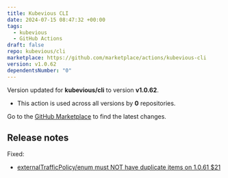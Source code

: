 ```yaml
---
title: Kubevious CLI
date: 2024-07-15 08:47:32 +00:00
tags:
  - kubevious
  - GitHub Actions
draft: false
repo: kubevious/cli
marketplace: https://github.com/marketplace/actions/kubevious-cli
version: v1.0.62
dependentsNumber: "0"
---
```



Version updated for **kubevious/cli** to version **v1.0.62**.
- This action is used across all versions by **0** repositories.

Go to the [GitHub Marketplace](https://github.com/marketplace/actions/kubevious-cli) to find the latest changes.

## Release notes

Fixed:
- [externalTrafficPolicy/enum must NOT have duplicate items on 1.0.61 $21](https://github.com/kubevious/cli/issues/21)
